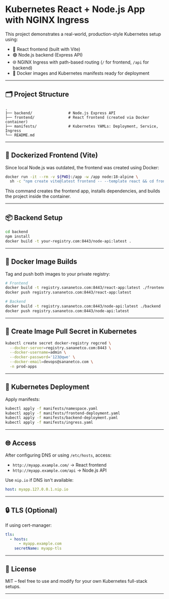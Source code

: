 # Kubernetes React + Node.js App with NGINX Ingress

This project demonstrates a real-world, production-style Kubernetes setup using:

- 🔷 React frontend (built with Vite)
- 🟢 Node.js backend (Express API)
- 🌐 NGINX Ingress with path-based routing (`/` for frontend, `/api` for backend)
- 🐳 Docker images and Kubernetes manifests ready for deployment

---

## 🗂 Project Structure

```
.
├── backend/                # Node.js Express API
├── frontend/               # React frontend (created via Docker container)
├── manifests/              # Kubernetes YAMLs: Deployment, Service, Ingress
└── README.md
```

---

## 🐳 Dockerized Frontend (Vite)

Since local Node.js was outdated, the frontend was created using Docker:

```bash
docker run -it --rm -v ${PWD}:/app -w /app node:18-alpine \
  sh -c "npm create vite@latest frontend -- --template react && cd frontend && npm install && npm run build"
```

This command creates the frontend app, installs dependencies, and builds the project inside the container.

---

## 📦 Backend Setup

```bash
cd backend
npm install
docker build -t your-registry.com:8443/node-api:latest .
```

---

## 🚢 Docker Image Builds

Tag and push both images to your private registry:
```bash
# Frontend
docker build -t registry.sananetco.com:8443/react-app:latest ./frontend
docker push registry.sananetco.com:8443/react-app:latest

# Backend
docker build -t registry.sananetco.com:8443/node-api:latest ./backend
docker push registry.sananetco.com:8443/node-api:latest
```

---

## 🔐 Create Image Pull Secret in Kubernetes

```bash
kubectl create secret docker-registry regcred \
  --docker-server=registry.sananetco.com:8443 \
  --docker-username=admin \
  --docker-password='123@qwe' \
  --docker-email=devops@sananetco.com \
  -n prod-apps
```

---

## 🚀 Kubernetes Deployment

Apply manifests:

```bash
kubectl apply -f manifests/namespace.yaml
kubectl apply -f manifests/frontend-deployment.yaml
kubectl apply -f manifests/backend-deployment.yaml
kubectl apply -f manifests/ingress.yaml
```

---

## 🌐 Access

After configuring DNS or using `/etc/hosts`, access:

- `http://myapp.example.com/` → React frontend
- `http://myapp.example.com/api` → Node.js API

Use `nip.io` if DNS isn't available:

```yaml
host: myapp.127.0.0.1.nip.io
```

---

## 🔒 TLS (Optional)

If using cert-manager:

```yaml
tls:
  - hosts:
      - myapp.example.com
    secretName: myapp-tls
```

---

## 📘 License

MIT – feel free to use and modify for your own Kubernetes full-stack setups.

---

